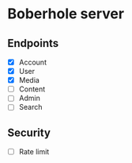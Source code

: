 # Boberhole server

## Endpoints
- [X] Account
- [X] User
- [X] Media
- [ ] Content
- [ ] Admin
- [ ] Search

## Security
- [ ] Rate limit